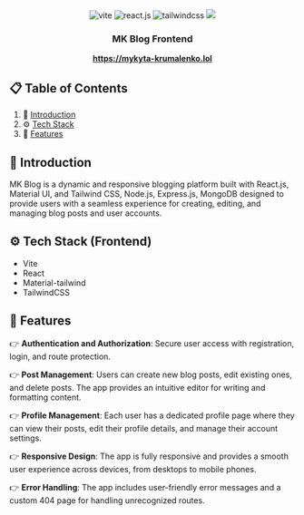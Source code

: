<div align="center">
  <div>
   <img src="https://img.shields.io/badge/-Vite-black?style=for-the-badge&logoColor=white&logo=vite&color=646CFF" alt="vite" />
       <img src="https://img.shields.io/badge/-React_JS-black?style=for-the-badge&logoColor=white&logo=react&color=61DAFB" alt="react.js" />
    <img src="https://img.shields.io/badge/-Tailwind_CSS-black?style=for-the-badge&logoColor=white&logo=tailwindcss&color=06B6D4" alt="tailwindcss" />
     <img src="https://img.shields.io/badge/Material%20UI-007FFF?style=for-the-badge&logo=mui&logoColor=white" />
  </div>

  <h3 align="center">MK Blog Frontend</h3>

   <div align="center">
      <a href="https://mykyta-krumalenko.lol" target="_blank"><b>https://mykyta-krumalenko.lol</b></a>
    </div>
</div>

## 📋 <a name="table">Table of Contents</a>

1. 🤖 [Introduction](#introduction)
2. ⚙️ [Tech Stack](#tech-stack)
3. 🔋 [Features](#features)

## <a name="introduction">🤖 Introduction</a>

MK Blog is a dynamic and responsive blogging platform built with React.js, Material UI, and Tailwind CSS, Node.js, Express.js, MongoDB designed to provide users with a seamless experience for creating, editing, and managing blog posts and user accounts.

## <a name="tech-stack">⚙️ Tech Stack (Frontend)</a>

- Vite
- React
- Material-tailwind
- TailwindCSS

## <a name="features">🔋 Features</a>

👉 **Authentication and Authorization**: Secure user access with registration, login, and route protection.

👉 **Post Management**: Users can create new blog posts, edit existing ones, and delete posts. The app provides an intuitive editor for writing and formatting content.

👉 **Profile Management**: Each user has a dedicated profile page where they can view their posts, edit their profile details, and manage their account settings.

👉 **Responsive Design**: The app is fully responsive and provides a smooth user experience across devices, from desktops to mobile phones.

👉 **Error Handling**: The app includes user-friendly error messages and a custom 404 page for handling unrecognized routes.
